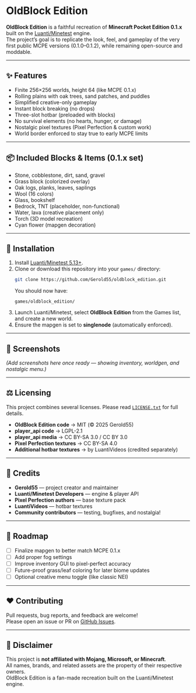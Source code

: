 # OldBlock Edition

**OldBlock Edition** is a faithful recreation of **Minecraft Pocket Edition 0.1.x** built on the [Luanti/Minetest](https://www.luanti.org) engine.  
The project’s goal is to replicate the look, feel, and gameplay of the very first public MCPE versions (0.1.0–0.1.2), while remaining open-source and moddable.

---

## ✨ Features

- Finite 256×256 worlds, height 64 (like MCPE 0.1.x)  
- Rolling plains with oak trees, sand patches, and puddles  
- Simplified creative-only gameplay  
- Instant block breaking (no drops)  
- Three-slot hotbar (preloaded with blocks)  
- No survival elements (no hearts, hunger, or damage)  
- Nostalgic pixel textures (Pixel Perfection & custom work)  
- World border enforced to stay true to early MCPE limits  

---

## 📦 Included Blocks & Items (0.1.x set)

- Stone, cobblestone, dirt, sand, gravel  
- Grass block (colorized overlay)  
- Oak logs, planks, leaves, saplings  
- Wool (16 colors)  
- Glass, bookshelf  
- Bedrock, TNT (placeholder, non-functional)  
- Water, lava (creative placement only)  
- Torch (3D model recreation)  
- Cyan flower (mapgen decoration)

---

## 📂 Installation

1. Install [Luanti/Minetest 5.13+](https://www.luanti.org/downloads/).  
2. Clone or download this repository into your `games/` directory:  
   ```bash
   git clone https://github.com/Gerold55/oldblock_edition.git
   ```  
   You should now have:  
   ```
   games/oldblock_edition/
   ```
3. Launch Luanti/Minetest, select **OldBlock Edition** from the Games list, and create a new world.  
4. Ensure the mapgen is set to **singlenode** (automatically enforced).  

---

## 🎨 Screenshots

*(Add screenshots here once ready — showing inventory, worldgen, and nostalgic menu.)*

---

## ⚖️ Licensing

This project combines several licenses. Please read [`LICENSE.txt`](LICENSE.txt) for full details.

- **OldBlock Edition code** → MIT (© 2025 Gerold55)  
- **player_api code** → LGPL-2.1  
- **player_api media** → CC BY-SA 3.0 / CC BY 3.0  
- **Pixel Perfection textures** → CC BY-SA 4.0  
- **Additional hotbar textures** → by LuantiVideos (credited separately)  

---

## 🙏 Credits

- **Gerold55** — project creator and maintainer  
- **Luanti/Minetest Developers** — engine & player API  
- **Pixel Perfection authors** — base texture pack  
- **LuantiVideos** — hotbar textures  
- **Community contributors** — testing, bugfixes, and nostalgia!  

---

## 🚀 Roadmap

- [ ] Finalize mapgen to better match MCPE 0.1.x  
- [ ] Add proper fog settings  
- [ ] Improve inventory GUI to pixel-perfect accuracy  
- [ ] Future-proof grass/leaf coloring for later biome updates  
- [ ] Optional creative menu toggle (like classic NEI)  

---

## ❤️ Contributing

Pull requests, bug reports, and feedback are welcome!  
Please open an issue or PR on [GitHub Issues](../../issues).  

---

## 📜 Disclaimer

This project is **not affiliated with Mojang, Microsoft, or Minecraft**.  
All names, brands, and related assets are the property of their respective owners.  
OldBlock Edition is a fan-made recreation built on the Luanti/Minetest engine.
